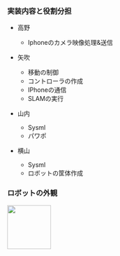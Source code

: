 ### 実装内容と役割分担

- 高野
  - Iphoneのカメラ映像処理&送信

- 矢吹
  - 移動の制御
  - コントローラの作成
  - IPhoneの通信
  - SLAMの実行

- 山内
  - Sysml
  - パワポ

- 横山
  - Sysml
  - ロボットの筐体作成


### ロボットの外観
<img src="https://github.com/user-attachments/assets/f2781f5a-92fd-4844-88d8-0e954cdc8162" width="100">
